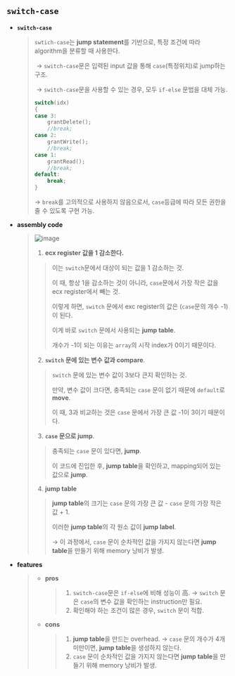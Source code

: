 ## `switch-case`

* **`switch-case`**

  >`swtich-case`는 **jump statement**를 기반으로, 특정 조건에 따라 algorithm을 분류할 때 사용한다.
  >
  >​	→  `switch-case`문은 입력된 input 값을 통해 `case`(특정위치)로 jump하는 구조.	
  >
  >​	→ `switch-case`문을 사용할 수 있는 경우, 모두 `if-else` 문법을 대체 가능.
  >
  >```c++
  >switch(idx)
  >{
  >	case 3:
  >		grantDelete();
  >		//break;
  >	case 2:
  >		grantWrite();
  >		//break;
  >	case 1:
  >		grantRead();
  >		//break;
  >	default:
  >		break;
  >}
  >```
  >
  >→ `break`를 고의적으로 사용하지 않음으로서, `case`등급에 따라 모든 권한을 줄 수 있도록 구현 가능.



* **assembly code**

  >![image](https://user-images.githubusercontent.com/23169707/71640628-e9780c80-2cd0-11ea-878c-f414eae8bce1.png)
  >
  >1. **ecx register 값을 1 감소한다.** 
  >
  >   > 이는 `switch`문에서 대상이 되는 값을 1 감소하는 것.
  >   >
  >   > 이 때, 항상 1을 감소하는 것이 아니라, `case`문에서 가장 작은 값을 ecx register에서 빼는 것.
  >   >
  >   > 이렇게 하면, `switch` 문에서 exc register의 값은 (`case`문의 개수 -1)이 된다.
  >   >
  >   > 이게 바로 `switch` 문에서 사용되는 **jump table**.
  >   >
  >   > 개수가 -1이 되는 이유는 `array`의 시작 index가 0이기 때문이다.
  >
  >2. **`switch` 문에 있는 변수 값과 compare**.
  >
  >   > `switch` 문에 있는 변수 값이 3보다 큰지 확인하는 것.
  >   >
  >   > 만약, 변수 값이 크다면, 충족되는 `case` 문이 없기 때문에 `default`로 **move**.
  >   >
  >   > 이 때, 3과 비교하는 것은 `case` 문에서 가장 큰 값 -1이 3이기 때문이다.
  >
  >3. **`case` 문으로 jump**.
  >
  >   > 충족되는 `case` 문이 있다면, **jump**.
  >   >
  >   > 이 코드에 진입한 후, **jump table**을 확인하고, mapping되어 있는 값으로 **jump**.
  >
  >4. **jump table**
  >
  >   > **jump table**의 크기는 `case` 문의 가장 큰 값 - `case` 문의 가장 작은 값 + 1.
  >   >
  >   > 이러한 **jump table**의 각 원소 값이 **jump label**.
  >   >
  >   > → 이 과정에서, `case` 문이 순차적인 값을 가지지 않는다면 **jump table**을 만들기 위해 memory 낭비가 발생.



* **features**

  > * **pros**
  >
  >   > 1. `switch-case`문은 `if-else`에 비해 성능이 高.
  >   >    → `switch` 문은 `case`의 변수 값을 확인하는 instruction만 필요.
  >   > 2.  확인해야 하는 조건이 많은 경우, `switch` 문이 적합.
  >
  > 
  >
  > - **cons**
  >
  >   > 1. **jump table**을 만드는 overhead.
  >   >    → `case` 문의 개수가 4개 미만이면, **jump table**을 생성하지 않는다.
  >   > 2. `case` 문이 순차적인 값을 가지지 않는다면 **jump table**을 만들기 위해 memory 낭비가 발생.



> [Ref]: blog.naver.com/PostView.nhn?blogId=kki2406&logNo=80041410085